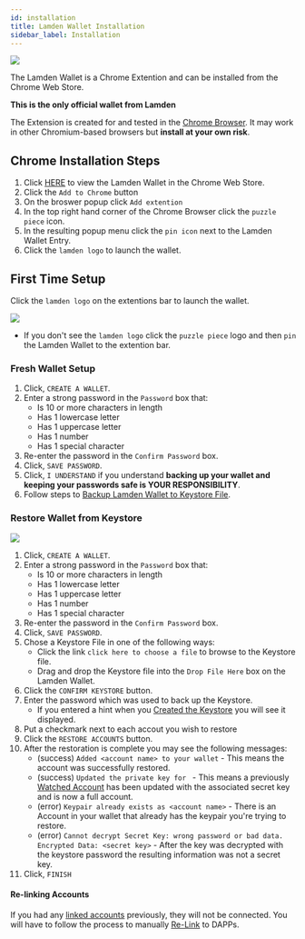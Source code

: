 ```yaml
---
id: installation
title: Lamden Wallet Installation
sidebar_label: Installation
---
```

![](/img/wallet/gif/1.0.0_wallet_install.gif)

The Lamden Wallet is a Chrome Extention and can be installed from the Chrome Web Store.

**This is the only official wallet from Lamden**

The Extension is created for and tested in the <u>[Chrome Browser](https://www.google.ca/chrome)</u>.  It may work in other Chromium-based browsers but **install at your own risk**.
 
## Chrome Installation Steps
1. Click <u>[HERE](https://chrome.google.com/webstore/detail/lamden-wallet-browser-ext/fhfffofbcgbjjojdnpcfompojdjjhdim)</u> to view the Lamden Wallet in the Chrome Web Store.
2. Click the `Add to Chrome` button
3. On the broswer popup click `Add extention`
4. In the top right hand corner of the Chrome Browser click the `puzzle piece` icon.
5. In the resulting popup menu click the `pin icon` next to the Lamden Wallet Entry.
6. Click the `lamden logo` to launch the wallet.

## First Time Setup
Click the `lamden logo` on the extentions bar to launch the wallet.

![](/img/wallet/wallet_extention_logo.png)

- If you don't see the `lamden logo` click the `puzzle piece` logo and then `pin` the Lamden Wallet to the extention bar.

### Fresh Wallet Setup
1. Click, `CREATE A WALLET`.
2. Enter a strong password in the `Password` box that:
    - Is 10 or more characters in length
    - Has 1 lowercase letter
    - Has 1 uppercase letter
    - Has 1 number
    - Has 1 special character
3. Re-enter the password in the `Confirm Password` box.
4. Click, `SAVE PASSWORD`.
5. Click, `I UNDERSTAND` if you understand **backing up your wallet and keeping your passwords safe is YOUR RESPONSIBILITY**.
6. Follow steps to <u>[Backup Lamden Wallet to Keystore File](/docs/wallet/backup_keystore)</u>.




### Restore Wallet from Keystore
![](/img/wallet/gif/1.0.0_setup_from_keystore.gif)
1. Click, `CREATE A WALLET`.
2. Enter a strong password in the `Password` box that:
    - Is 10 or more characters in length
    - Has 1 lowercase letter
    - Has 1 uppercase letter
    - Has 1 number
    - Has 1 special character
3. Re-enter the password in the `Confirm Password` box.
4. Click, `SAVE PASSWORD`.
5. Chose a Keystore File in one of the following ways:
    - Click the link `click here to choose a file` to browse to the Keystore file.
    - Drag and drop the Keystore file into the `Drop File Here` box on the Lamden Wallet.
6. Click the `CONFIRM KEYSTORE` button.
7. Enter the password which was used to back up the Keystore.
    - If you entered a hint when you <u>[Created the Keystore](/docs/wallet/restore_keystore)</u> you will see it displayed.
8. Put a checkmark next to each accout you wish to restore
9. Click the `RESTORE ACCOUNTS` button.
10. After the restoration is complete you may see the following messages:
    - (success) `Added <account name> to your wallet` - This means the account was successfully restored.
    - (success) `Updated the private key for ` - This means a previously <u>[Watched Account](/docs/wallet/accounts_creation#track-account)</u> has been updated with the associated secret key and is now a full account.
    - (error) `Keypair already exists as <account name>` - There is an Account in your wallet that already has the keypair you're trying to restore.
    - (error) `Cannot decrypt Secret Key: wrong password or bad data. Encrypted Data: <secret key>` - After the key was decrypted with the keystore password the resulting information was not a secret key.
11. Click, `FINISH`


#### Re-linking Accounts
If you had any <u>[linked accounts](/docs/wallet/accounts_linked_overview)</u> previously, they will not be connected.  You will have to follow the process to manually <u>[Re-Link](/docs/wallet/restore_linked_account)</u> to DAPPs.